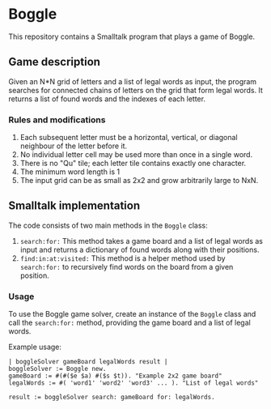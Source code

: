 # Boggle
This repository contains a Smalltalk program that plays a game of Boggle. 

## Game description
Given an N*N grid of letters and a list of legal words as input, the program searches for connected chains of letters on the grid that form legal words. It returns a list of found words and the indexes of each letter.

### Rules and modifications
1. Each subsequent letter must be a horizontal, vertical, or diagonal neighbour of the letter before it.
2. No individual letter cell may be used more than once in a single word.
3. There is no "Qu" tile; each letter tile contains exactly one character.
4. The minimum word length is 1
5. The input grid can be as small as 2x2 and grow arbitrarily large to NxN.


## Smalltalk implementation
The code consists of two main methods in the `Boggle` class:
1. `search:for:`
This method takes a game board and a list of legal words as input and returns a dictionary of found words along with their positions.
2. `find:in:at:visited:`
This method is a helper method used by `search:for:` to recursively find words on the board from a given position.

### Usage
To use the Boggle game solver, create an instance of the `Boggle` class and call the `search:for:` method, providing the game board and a list of legal words.

Example usage:

```smalltalk
| boggleSolver gameBoard legalWords result |
boggleSolver := Boggle new.
gameBoard := #(#($e $a) #($s $t)). "Example 2x2 game board"
legalWords := #( 'word1' 'word2' 'word3' ... ). "List of legal words"

result := boggleSolver search: gameBoard for: legalWords.
